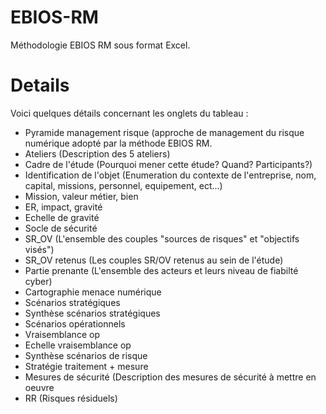 # EBIOS-RM

Méthodologie EBIOS RM sous format Excel.

# Details 

Voici quelques détails concernant les onglets du tableau :

- Pyramide management risque (approche de management du risque numérique adopté par la méthode EBIOS RM. 
- Ateliers (Description des 5 ateliers)
- Cadre de l'étude (Pourquoi mener cette étude? Quand? Participants?) 
- Identification de l'objet (Enumeration du contexte de l'entreprise, nom, capital, missions, personnel, equipement, ect...) 
- Mission, valeur métier, bien
- ER, impact, gravité
- Echelle de gravité
- Socle de sécurité
- SR_OV (L'ensemble des couples "sources de risques" et "objectifs visés")
- SR_OV retenus (Les couples SR/OV retenus au sein de l'étude)
- Partie prenante (L'ensemble des acteurs et leurs niveau de fiabilté cyber)
- Cartographie menace numérique
- Scénarios stratégiques
- Synthèse scénarios stratégiques
- Scénarios opérationnels
- Vraisemblance op
- Echelle vraisemblance op
- Synthèse scénarios de risque
- Stratégie traitement + mesure
- Mesures de sécurité (Description des mesures de sécurité à mettre en oeuvre
- RR (Risques résiduels)  
